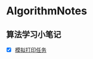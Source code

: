 # AlgorithmNotes
## 算法学习小笔记
- [x] [模拟打印任务](https://github.com/chenxixilearning/AlgorithmNotes/blob/main/simulate_a_print_task.py)
